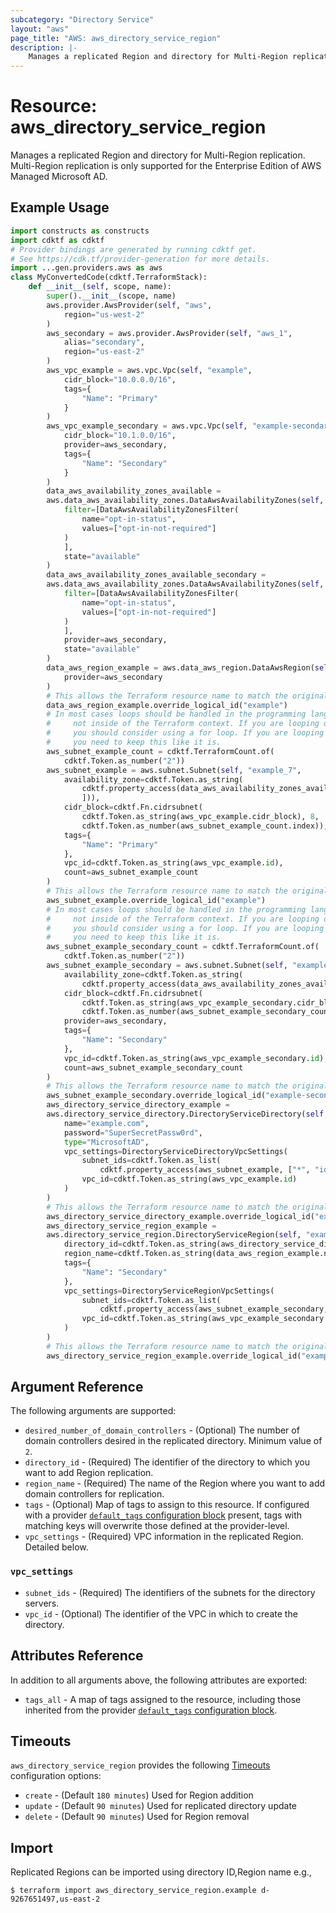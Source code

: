 ```yaml
---
subcategory: "Directory Service"
layout: "aws"
page_title: "AWS: aws_directory_service_region"
description: |-
    Manages a replicated Region and directory for Multi-Region replication.
---
```


# Resource: aws_directory_service_region

Manages a replicated Region and directory for Multi-Region replication.
Multi-Region replication is only supported for the Enterprise Edition of AWS Managed Microsoft AD.

## Example Usage

```python
import constructs as constructs
import cdktf as cdktf
# Provider bindings are generated by running cdktf get.
# See https://cdk.tf/provider-generation for more details.
import ...gen.providers.aws as aws
class MyConvertedCode(cdktf.TerraformStack):
    def __init__(self, scope, name):
        super().__init__(scope, name)
        aws.provider.AwsProvider(self, "aws",
            region="us-west-2"
        )
        aws_secondary = aws.provider.AwsProvider(self, "aws_1",
            alias="secondary",
            region="us-east-2"
        )
        aws_vpc_example = aws.vpc.Vpc(self, "example",
            cidr_block="10.0.0.0/16",
            tags={
                "Name": "Primary"
            }
        )
        aws_vpc_example_secondary = aws.vpc.Vpc(self, "example-secondary",
            cidr_block="10.1.0.0/16",
            provider=aws_secondary,
            tags={
                "Name": "Secondary"
            }
        )
        data_aws_availability_zones_available =
        aws.data_aws_availability_zones.DataAwsAvailabilityZones(self, "available",
            filter=[DataAwsAvailabilityZonesFilter(
                name="opt-in-status",
                values=["opt-in-not-required"]
            )
            ],
            state="available"
        )
        data_aws_availability_zones_available_secondary =
        aws.data_aws_availability_zones.DataAwsAvailabilityZones(self, "available-secondary",
            filter=[DataAwsAvailabilityZonesFilter(
                name="opt-in-status",
                values=["opt-in-not-required"]
            )
            ],
            provider=aws_secondary,
            state="available"
        )
        data_aws_region_example = aws.data_aws_region.DataAwsRegion(self, "example_6",
            provider=aws_secondary
        )
        # This allows the Terraform resource name to match the original name. You can remove the call if you don't need them to match.
        data_aws_region_example.override_logical_id("example")
        # In most cases loops should be handled in the programming language context and
        #     not inside of the Terraform context. If you are looping over something external, e.g. a variable or a file input
        #     you should consider using a for loop. If you are looping over something only known to Terraform, e.g. a result of a data source
        #     you need to keep this like it is.
        aws_subnet_example_count = cdktf.TerraformCount.of(
            cdktf.Token.as_number("2"))
        aws_subnet_example = aws.subnet.Subnet(self, "example_7",
            availability_zone=cdktf.Token.as_string(
                cdktf.property_access(data_aws_availability_zones_available.names, [aws_subnet_example_count.index
                ])),
            cidr_block=cdktf.Fn.cidrsubnet(
                cdktf.Token.as_string(aws_vpc_example.cidr_block), 8,
                cdktf.Token.as_number(aws_subnet_example_count.index)),
            tags={
                "Name": "Primary"
            },
            vpc_id=cdktf.Token.as_string(aws_vpc_example.id),
            count=aws_subnet_example_count
        )
        # This allows the Terraform resource name to match the original name. You can remove the call if you don't need them to match.
        aws_subnet_example.override_logical_id("example")
        # In most cases loops should be handled in the programming language context and
        #     not inside of the Terraform context. If you are looping over something external, e.g. a variable or a file input
        #     you should consider using a for loop. If you are looping over something only known to Terraform, e.g. a result of a data source
        #     you need to keep this like it is.
        aws_subnet_example_secondary_count = cdktf.TerraformCount.of(
            cdktf.Token.as_number("2"))
        aws_subnet_example_secondary = aws.subnet.Subnet(self, "example-secondary_8",
            availability_zone=cdktf.Token.as_string(
                cdktf.property_access(data_aws_availability_zones_available_secondary.names, [aws_subnet_example_secondary_count.index])),
            cidr_block=cdktf.Fn.cidrsubnet(
                cdktf.Token.as_string(aws_vpc_example_secondary.cidr_block), 8,
                cdktf.Token.as_number(aws_subnet_example_secondary_count.index)),
            provider=aws_secondary,
            tags={
                "Name": "Secondary"
            },
            vpc_id=cdktf.Token.as_string(aws_vpc_example_secondary.id),
            count=aws_subnet_example_secondary_count
        )
        # This allows the Terraform resource name to match the original name. You can remove the call if you don't need them to match.
        aws_subnet_example_secondary.override_logical_id("example-secondary")
        aws_directory_service_directory_example =
        aws.directory_service_directory.DirectoryServiceDirectory(self, "example_9",
            name="example.com",
            password="SuperSecretPassw0rd",
            type="MicrosoftAD",
            vpc_settings=DirectoryServiceDirectoryVpcSettings(
                subnet_ids=cdktf.Token.as_list(
                    cdktf.property_access(aws_subnet_example, ["*", "id"])),
                vpc_id=cdktf.Token.as_string(aws_vpc_example.id)
            )
        )
        # This allows the Terraform resource name to match the original name. You can remove the call if you don't need them to match.
        aws_directory_service_directory_example.override_logical_id("example")
        aws_directory_service_region_example =
        aws.directory_service_region.DirectoryServiceRegion(self, "example_10",
            directory_id=cdktf.Token.as_string(aws_directory_service_directory_example.id),
            region_name=cdktf.Token.as_string(data_aws_region_example.name),
            tags={
                "Name": "Secondary"
            },
            vpc_settings=DirectoryServiceRegionVpcSettings(
                subnet_ids=cdktf.Token.as_list(
                    cdktf.property_access(aws_subnet_example_secondary, ["*", "id"])),
                vpc_id=cdktf.Token.as_string(aws_vpc_example_secondary.id)
            )
        )
        # This allows the Terraform resource name to match the original name. You can remove the call if you don't need them to match.
        aws_directory_service_region_example.override_logical_id("example")
```

## Argument Reference

The following arguments are supported:

* `desired_number_of_domain_controllers` - (Optional) The number of domain controllers desired in the replicated directory. Minimum value of `2`.
* `directory_id` - (Required) The identifier of the directory to which you want to add Region replication.
* `region_name` - (Required) The name of the Region where you want to add domain controllers for replication.
* `tags` - (Optional) Map of tags to assign to this resource. If configured with a provider [`default_tags` configuration block](https://www.terraform.io/docs/providers/aws/index.html#default_tags-configuration-block) present, tags with matching keys will overwrite those defined at the provider-level.
* `vpc_settings` - (Required) VPC information in the replicated Region. Detailed below.

### `vpc_settings`

* `subnet_ids` - (Required) The identifiers of the subnets for the directory servers.
* `vpc_id` - (Optional) The identifier of the VPC in which to create the directory.

## Attributes Reference

In addition to all arguments above, the following attributes are exported:

* `tags_all` - A map of tags assigned to the resource, including those inherited from the provider [`default_tags` configuration block](https://www.terraform.io/docs/providers/aws/index.html#default_tags-configuration-block).

## Timeouts

`aws_directory_service_region` provides the following [Timeouts](https://developer.hashicorp.com/terraform/language/resources/syntax#operation-timeouts) configuration options:

- `create` - (Default `180 minutes`) Used for Region addition
- `update` - (Default `90 minutes`) Used for replicated directory update
- `delete` - (Default `90 minutes`) Used for Region removal

## Import

Replicated Regions can be imported using directory ID,Region name e.g.,

```
$ terraform import aws_directory_service_region.example d-9267651497,us-east-2
```

<!-- cache-key: cdktf-0.17.0-pre.15 input-e3c71535ca229682fdf923c32c2b7a503058eab5738d8b0006adc9f1439888ca -->